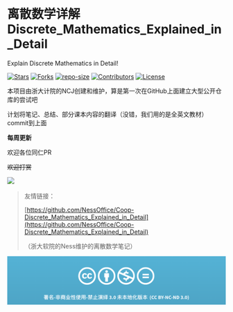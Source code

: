 # 离散数学详解Discrete_Mathematics_Explained_in_Detail

Explain Discrete Mathematics in Detail!

[![Stars](https://img.shields.io/github/stars/iamNCJ/Discrete_Mathematics_Explained_in_Detail.svg?label=Stars&style=social)](https://github.com/iamNCJ/Discrete_Mathematics_Explained_in_Detail/stargazers)
[![Forks](https://img.shields.io/github/forks/iamNCJ/Discrete_Mathematics_Explained_in_Detail.svg?label=Fork&style=social)](https://github.com/iamNCJ/Discrete_Mathematics_Explained_in_Detail/network/members)
[![repo-size](https://img.shields.io/github/repo-size/iamNCJ/Discrete_Mathematics_Explained_in_Detail.svg)]()
[![Contributors](https://img.shields.io/github/contributors/iamNCJ/Discrete_Mathematics_Explained_in_Detail.svg)](https://github.com/iamNCJ/Discrete_Mathematics_Explained_in_Detail/graphs/contributors)
[![License](https://i.creativecommons.org/l/by-nc-sa/4.0/88x31.png)](http://creativecommons.org/licenses/cc-by-nc-nd/3.0/)

本项目由浙大计院的NCJ创建和维护，算是第一次在GitHub上面建立大型公开仓库的尝试吧

计划将笔记、总结、部分课本内容的翻译（没错，我们用的是全英文教材）commit到上面

**每周更新**

欢迎各位同仁PR

~~欢迎打赏~~

![](https://gitee.com/iamncj/Picture_Bed/raw/master/Money_Tips/Wechat_QR.PNG)

> 友情链接：
>
> [https://github.com/NessOffice/Coop-Discrete_Mathematics_Explained_in_Detail](https://github.com/NessOffice/Coop-Discrete_Mathematics_Explained_in_Detail)
>
> （浙大软院的Ness维护的离散数学笔记）

![](img/CC-BY-NC-ND.png)

